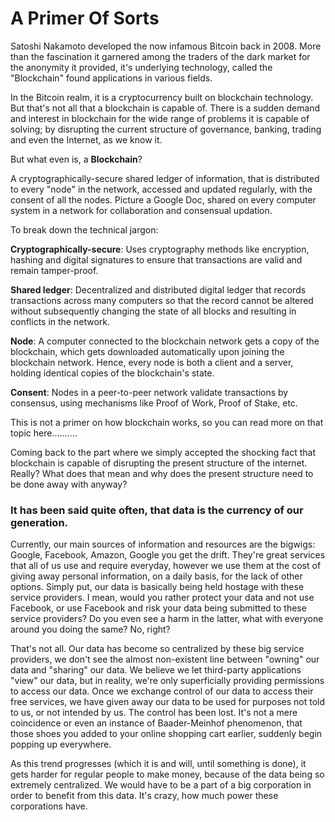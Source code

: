 # **A Primer Of Sorts**

Satoshi Nakamoto developed the now infamous Bitcoin back in 2008. More than the fascination it garnered among the traders of the dark market for the anonymity it provided, it's underlying technology, called the "Blockchain" found applications in various fields.

In the Bitcoin realm, it is a cryptocurrency built on blockchain technology. But that's not all that a blockchain is capable of. There is a sudden demand and interest in blockchain for the wide range of problems it is capable of solving; by disrupting the current structure of governance, banking, trading and even the Internet, as we know it.

But what even is, a **Blockchain**?

A cryptographically-secure shared ledger of information, that is distributed to every "node" in the network, accessed and updated regularly, with the consent of all the nodes. Picture a Google Doc, shared on every computer system in a network for collaboration and consensual updation.

To break down the technical jargon:

**Cryptographically-secure**: Uses cryptography methods like encryption, hashing and digital signatures to ensure that transactions are valid and remain tamper-proof.

**Shared ledger**: Decentralized and distributed digital ledger that records transactions across many computers so that the record cannot be altered without subsequently changing the state of all blocks and resulting in conflicts in the network.

**Node**: A computer connected to the blockchain network gets a copy of the blockchain, which gets downloaded automatically upon joining the blockchain network. Hence, every node is both a client and a server, holding identical copies of the blockchain's state.

**Consent**: Nodes in a peer-to-peer network validate transactions by consensus, using mechanisms like Proof of Work, Proof of Stake, etc.

This is not a primer on how blockchain works, so you can read more on that topic here..........

Coming back to the part where we simply accepted the shocking fact that blockchain is capable of disrupting the present structure of the internet. Really? What does that mean and why does the present structure need to be done away with anyway?

### It has been said quite often, that **data is the currency of our generation.**
Currently, our main sources of information and resources are the bigwigs: Google, Facebook, Amazon, Google you get the drift. They're great services that all of us use and require everyday, however we use them at the cost of giving away personal information, on a daily basis, for the lack of other options.
Simply put, our data is basically being held hostage with these service providers.
I mean, would you rather protect your data and not use Facebook, or use Facebook and risk your data being submitted to these service providers? Do you even see a harm in the latter, what with everyone around you doing the same? No, right?

That's not all. Our data has become so centralized by these big service providers, we don't see the almost non-existent line between "owning" our data and "sharing" our data. We believe we let third-party applications "view" our data, but in reality, we're only superficially providing permissions to access our data.
Once we exchange control of our data to access their free services, we have given away our data to be used for purposes not told to us, or not intended by us. The control has been lost.
It's not a mere coincidence or even an instance of Baader-Meinhof phenomenon, that those shoes you added to your online shopping cart earlier, suddenly begin popping up everywhere.

As this trend progresses (which it is and will, until something is done), it gets harder for regular people to make money, because of the data being so extremely centralized. We would have to be a part of a big corporation in order to benefit from this data. It's crazy, how much power these corporations have.
